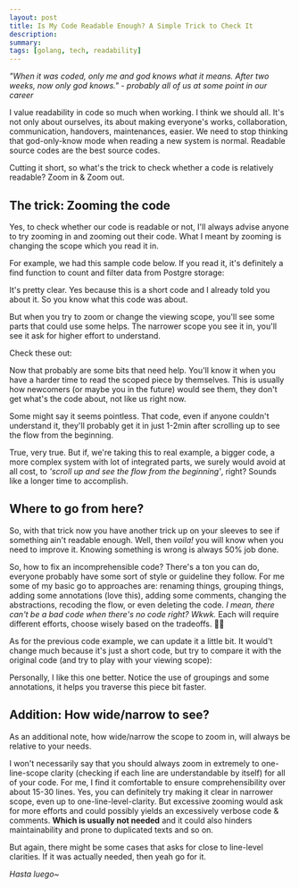 ```yaml
---
layout: post
title: Is My Code Readable Enough? A Simple Trick to Check It
description:
summary:
tags: [golang, tech, readability]
---
```


_"When it was coded, only me and god knows what it means. After two weeks, now only god knows." - probably all of us at some point in our career_

I value readability in code so much when working. I think we should all. It's not only about ourselves, its about making everyone's works, collaboration, communication, handovers, maintenances, easier. We need to stop thinking that god-only-know mode when reading a new system is normal. Readable source codes are the best source codes.

Cutting it short, so what's the trick to check whether a code is relatively readable? Zoom in & Zoom out.

## The trick: Zooming the code

Yes, to check whether our code is readable or not, I'll always advise anyone to try zooming in and zooming out their code. What I meant by zooming is changing the scope which you read it in.

For example, we had this sample code below. If you read it, it's definitely a find function to count and filter data from Postgre storage:

<script src="https://gist.github.com/avrebarra/64b064a7d53abe2d2c01301e7b8dd2c0.js?file=view_default.go"></script>

It's pretty clear. Yes because this is a short code and I already told you about it. So you know what this code was about.

But when you try to zoom or change the viewing scope, you'll see some parts that could use some helps. The narrower scope you see it in, you'll see it ask for higher effort to understand.

Check these out:

<script src="https://gist.github.com/avrebarra/64b064a7d53abe2d2c01301e7b8dd2c0.js?file=view_zoom_1.go"></script>
<script src="https://gist.github.com/avrebarra/64b064a7d53abe2d2c01301e7b8dd2c0.js?file=view_zoom_2.go"></script>
<script src="https://gist.github.com/avrebarra/64b064a7d53abe2d2c01301e7b8dd2c0.js?file=view_zoom_3.go"></script>

Now that probably are some bits that need help. You'll know it when you have a harder time to read the scoped piece by themselves. This is usually how newcomers (or maybe you in the future) would see them, they don't get what's the code about, not like us right now.

Some might say it seems pointless. That code, even if anyone couldn't understand it, they'll probably get it in just 1-2min after scrolling up to see the flow from the beginning.

True, very true. But if, we're taking this to real example, a bigger code, a more complex system with lot of integrated parts, we surely would avoid at all cost, to _'scroll up and see the flow from the beginning'_, right? Sounds like a longer time to accomplish.

## Where to go from here?

So, with that trick now you have another trick up on your sleeves to see if something ain't readable enough. Well, then _voila!_ you will know when you need to improve it. Knowing something is wrong is always 50% job done.

So, how to fix an incomprehensible code? There's a ton you can do, everyone probably have some sort of style or guideline they follow. For me some of my basic go to approaches are: renaming things, grouping things, adding some annotations (love this), adding some comments, changing the abstractions, recoding the flow, or even deleting the code. _I mean, there can't be a bad code when there's no code right? Wkwk._ Each will require different efforts, choose wisely based on the tradeoffs. 👍🏽

As for the previous code example, we can update it a little bit. It would't change much because it's just a short code, but try to compare it with the original code (and try to play with your viewing scope):

<script src="https://gist.github.com/avrebarra/64b064a7d53abe2d2c01301e7b8dd2c0.js?file=view_refactor.go"></script>

Personally, I like this one better. Notice the use of groupings and some annotations, it helps you traverse this piece bit faster.

## Addition: How wide/narrow to see?

As an additional note, how wide/narrow the scope to zoom in, will always be relative to your needs.

I won't necessarily say that you should always zoom in extremely to one-line-scope clarity (checking if each line are understandable by itself) for all of your code. For me, I find it comfortable to ensure comprehensibility over about 15-30 lines. Yes, you can definitely try making it clear in narrower scope, even up to one-line-level-clarity. But excessive zooming would ask for more efforts and could possibly yields an excessively verbose code & comments. **Which is usually not needed** and it could also hinders maintainability and prone to duplicated texts and so on.

But again, there might be some cases that asks for close to line-level clarities. If it was actually needed, then yeah go for it.

_Hasta luego~_
